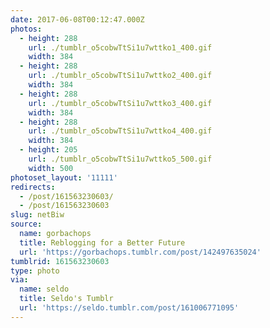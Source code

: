 ```yaml
---
date: 2017-06-08T00:12:47.000Z
photos:
  - height: 288
    url: ./tumblr_o5cobwTtSi1u7wttko1_400.gif
    width: 384
  - height: 288
    url: ./tumblr_o5cobwTtSi1u7wttko2_400.gif
    width: 384
  - height: 288
    url: ./tumblr_o5cobwTtSi1u7wttko3_400.gif
    width: 384
  - height: 288
    url: ./tumblr_o5cobwTtSi1u7wttko4_400.gif
    width: 384
  - height: 205
    url: ./tumblr_o5cobwTtSi1u7wttko5_500.gif
    width: 500
photoset_layout: '11111'
redirects:
  - /post/161563230603/
  - /post/161563230603
slug: netBiw
source:
  name: gorbachops
  title: Reblogging for a Better Future
  url: 'https://gorbachops.tumblr.com/post/142497635024'
tumblrid: 161563230603
type: photo
via:
  name: seldo
  title: Seldo's Tumblr
  url: 'https://seldo.tumblr.com/post/161006771095'
---
```


